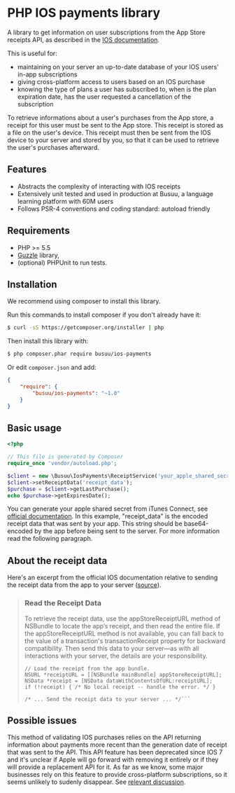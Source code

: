 # PHP IOS payments library

A library to get information on user subscriptions from the App Store receipts API, as described in the [IOS documentation](https://developer.apple.com/library/ios/releasenotes/General/ValidateAppStoreReceipt/Chapters/ValidateRemotely.html#//apple_ref/doc/uid/TP40010573-CH104-SW1). 

This is useful for:
* maintaining on your server an up-to-date database of your IOS users' in-app subscriptions
* giving cross-platform access to users based on an IOS purchase
* knowing the type of plans a user has subscribed to, when is the plan expiration date, has the user requested a cancellation of the subscription 

To retrieve informations about a user's purchases from the App store, a receipt for this user must be sent to the App store. This receipt is stored as a file on the user's device. This receipt must then be sent from the IOS device to your server and stored by you, so that it can be used to retrieve the user's purchases afterward.


## Features

* Abstracts the complexity of interacting with IOS receipts
* Extensively unit tested and used in production at Busuu, a language learning platform with 60M users
* Follows PSR-4 conventions and coding standard: autoload friendly

## Requirements

* PHP >= 5.5
* [Guzzle](https://github.com/guzzle/guzzle) library,
* (optional) PHPUnit to run tests.

## Installation

We recommend using composer to install this library.

Run this commands to install composer if you don't already have it:

```bash
$ curl -sS https://getcomposer.org/installer | php
```

Then install this library with:
```bash
$ php composer.phar require busuu/ios-payments
```

Or edit `composer.json` and add:

```json
{
    "require": {
        "busuu/ios-payments": "~1.0"
    }
}
```

## Basic usage

```php
<?php

// This file is generated by Composer
require_once 'vendor/autoload.php';

$client = new \Busuu\IosPayments\ReceiptService('your_apple_shared_secret');
$client->setReceiptData('receipt_data');
$purchase = $client->getLastPurchase();
echo $purchase->getExpiresDate();
```

You can generate your apple shared secret from iTunes Connect, see [official documentation](https://developer.apple.com/library/ios/documentation/LanguagesUtilities/Conceptual/iTunesConnectInAppPurchase_Guide/Chapters/CreatingInAppPurchaseProducts.html).
In this example, "receipt_data" is the encoded receipt data that was sent by your app. This string should be base64-encoded by the app before being sent to the server. 
For more information read the following paragraph.
 
## About the receipt data

Here's an excerpt from the official IOS documentation relative to sending the receipt data from the app to your server ([source](https://developer.apple.com/library/ios/releasenotes/General/ValidateAppStoreReceipt/Chapters/ValidateRemotely.html#//apple_ref/doc/uid/TP40010573-CH104-SW2)).
 
> ### Read the Receipt Data 
> To retrieve the receipt data, use the appStoreReceiptURL method of NSBundle to locate the app’s receipt, and then read the entire file. If the appStoreReceiptURL method is not available, you can fall back to the value of a transaction's transactionReceipt property for backward compatibility. Then send this data to your server—as with all interactions with your server, the details are your responsibility.
>```
>// Load the receipt from the app bundle.
>NSURL *receiptURL = [[NSBundle mainBundle] appStoreReceiptURL];
>NSData *receipt = [NSData dataWithContentsOfURL:receiptURL];
>if (!receipt) { /* No local receipt -- handle the error. */ }
> 
>/* ... Send the receipt data to your server ... */```

## Possible issues

This method of validating IOS purchases relies on the API returning information about payments more recent than the generation date of receipt that was sent to the API. 
This API feature has been deprecated since IOS 7 and it's unclear if Apple will go forward with removing it entirely or if they will provide a replacement API for it.
As far as we know, some major businesses rely on this feature to provide cross-platform subscriptions, so it seems unlikely to sudenly disappear.
See [relevant discussion](https://forums.developer.apple.com/message/156580#156580).